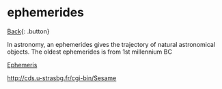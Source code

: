 # ephemerides

[Back](./astronomy.md){: .button}

In astronomy, an ephemerides gives the trajectory of natural astronomical objects. The oldest ephemerides is from 1st millennium BC

[Ephemeris](https://en.wikipedia.org/wiki/Ephemeris)

http://cds.u-strasbg.fr/cgi-bin/Sesame

